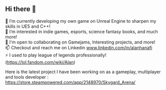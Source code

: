 ## Hi there 👋

🌱 I’m currently developing my own game on Unreal Engine to sharpen my skills in UE5 and C++!<br /> 
👀 I’m interested in indie games, esports, science fantasy books, and much more!<br /> 
🤝 I'm open to collaborating on Gamejams, Interesting projects, and more!<br /> 
📫 Checkout and reach me on Linkedin www.linkedin.com/in/alanhanafi <br /> 
⚡ I used to play league of legends professionally! (https://lol.fandom.com/wiki/Alan)<br /> 

Here is the latest project I have been working on as a gameplay, multiplayer and tools developer : https://store.steampowered.com/app/2148970/Skygard_Arena/
